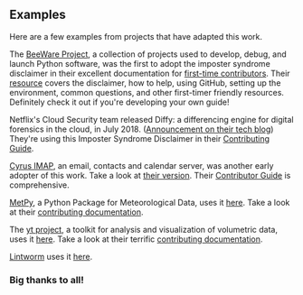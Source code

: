 ## Examples

Here are a few examples from projects that have adapted this work.

The [BeeWare Project](https://pybee.org/), a collection of projects used to develop, debug, and launch Python software, was the first to adopt the imposter syndrome disclaimer in their excellent documentation for [first-time contributors](https://pybee.org/contributing/how/first-time/imposter-syndrome/). Their [resource](https://pybee.org/contributing/how/first-time/) covers the disclaimer, how to help, using GitHub, setting up the environment, common questions, and other first-timer friendly resources. Definitely check it out if you're developing your own guide!

Netflix's Cloud Security team released Diffy: a differencing engine for digital forensics in the cloud, in July 2018. ([Announcement on their tech blog](https://medium.com/netflix-techblog/netflix-sirt-releases-diffy-a-differencing-engine-for-digital-forensics-in-the-cloud-37b71abd2698)) They're using this Imposter Syndrome Disclaimer in their [Contributing Guide](https://diffy.readthedocs.io/en/latest/). 

[Cyrus IMAP](https://www.cyrusimap.org/index.html), an email, contacts and calendar server, was another early adopter of this work. Take a look at [their version](https://www.cyrusimap.org/contribute.html). Their [Contributor Guide](https://www.cyrusimap.org/imap/developer.html#imap-developer) is comprehensive.

[MetPy](https://github.com/Unidata/MetPy), a Python Package for Meteorological Data, uses it [here](https://github.com/Unidata/MetPy#contributing). Take a look at their [contributing documentation](https://github.com/Unidata/MetPy/blob/master/CONTRIBUTING.md).

The [yt project](https://github.com/yt-project/yt), a toolkit for analysis and visualization of volumetric data, uses it [here](https://github.com/yt-project/yt#contributing). Take a look at their terrific [contributing documentation](https://github.com/yt-project/yt/blob/master/CONTRIBUTING.rst).

[Lintworm](https://github.com/jlabusch/lintworm) uses it [here](https://github.com/jlabusch/lintworm#how-to-contribute).

### Big thanks to all!

